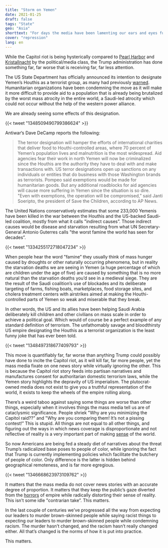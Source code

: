 ```yaml
---
title: "Storm on Yemen"
date: 2021-01-25
draft: false
tags: "State"
geo: "Asia"
shorttext: "For days the media have been lamenting our ears and eyes full of people who live violence, while Western war crimes remain hidden."
cover: "repression"
lang: en
---
```


While the Capitol riot is being hysterically compared to [Pearl Harbor](https://www.dailywire.com/news/infamy-chuck-schumer-compares-capitol-chaos-to-pearl-harbor "Chuck Schumer Compares Capitol Chaos To Pearl Harbor") and [Kristallnacht](https://www.spiked-online.com/2021/01/11/it-is-obscene-to-compare-the-capitol-riot-to-kristallnacht/ "It is obscene to compare the Capitol riot to Kristallnacht") by the political/media class, the Trump administration has done something far, far worse that is receiving far, far less attention.

The US State Department has officially announced its intention to designate Yemen’s Houthis as a terrorist group, as many had previously [warned](https://caityjohnstone.medium.com/we-are-the-terrorists-e86c1c4483fb "We Are The Terrorists"). Humanitarian organizations have been condemning the move as it will make it more difficult to provide aid to a population that is already being brutalized by the worst mass atrocity in the entire world, a Saudi-led atrocity which could not occur without the help of the western power alliance.

We are already seeing some effects of this designation.

{{< tweet "1348509490799386624" >}}

Antiwar‘s Dave DeCamp reports the following:

> The terror designation will hamper the efforts of international charities that deliver food to Houthi-controlled areas, where 70 percent of Yemen’s population lives and malnutrition is the most widespread.
> Aid agencies fear their work in north Yemen will now be criminalized since the Houthis are the authority they have to deal with and make transactions with. US terror designations open up sanctions on any individuals or entities that do business with those Washington brands as terrorists.
> Pompeo said exemptions would be made for humanitarian goods. But any additional roadblocks for aid agencies will cause more suffering in Yemen since the situation is so dire. "Even with exemptions, the operation will be compromised,” said Janti Soeripto, the president of Save the Children, according to AP News.

The United Nations conservatively estimates that some 233,000 Yemenis have been killed in the war between the Houthis and the US-backed Saudi-led coalition, mostly from what it calls "indirect causes”. Those indirect causes would be disease and starvation resulting from what UN Secretary-General Antonio Guterres calls "the worst famine the world has seen for decades”.

{{< tweet "1334255172718047234" >}}

When people hear the word "famine” they usually think of mass hunger caused by droughts or other naturally occurring phenomena, but in reality the starvation deaths we are seeing in Yemen (a huge percentage of which are children under the age of five) are caused by something that is no more natural than the starvation deaths you’d see in a medieval siege. They are the result of the Saudi coalition’s use of blockades and its deliberate targeting of farms, fishing boats, marketplaces, food storage sites, and cholera treatment centers with airstrikes aimed at making the Houthi-controlled parts of Yemen so weak and miserable that they break.

In other words, the US and its allies have been helping Saudi Arabia deliberately kill children and other civilians on mass scale in order to achieve a political goal. Which would of course be a perfect example of any standard definition of terrorism. The unfathomably savage and bloodthirsty US empire designating the Houthis as a terrorist organization is the least funny joke that has ever been told.

{{< tweet "1348497318677409793" >}}

This move is quantifiably far, far worse than anything Trump could possibly have done to incite the Capitol riot, as it will kill far, far more people, yet the mass media fixate on one news story while virtually ignoring the other. This is because the Capitol riot story feeds into partisan narratives and manufactures consent for authoritarian domestic terrorism laws, while the Yemen story highlights the depravity of US imperialism. The plutocrat-owned media does not exist to give you a truthful representation of the world, it exists to keep the wheels of the empire rolling along.

There’s a weird taboo against saying some things are worse than other things, especially when it involves things the mass media tell us are of cataclysmic significance. People shriek "Why are you minimizing the Capitol raid??” and "Why are you comparing them! It’s not a pissing contest!” This is stupid. All things are not equal to all other things, and figuring out the ways in which news coverage is disproportionate and not reflective of reality is a very important part of making [sense](https://caitlinjohnstone.com/2019/06/03/thirty-two-tips-for-navigating-a-society-that-is-full-of-propaganda-and-manipulation/ "37 Tips For Navigating A Society That Is Full Of Propaganda And Manipulation") of the world.

So now Americans are being fed a steady diet of narratives about the threat Trump’s radicalized base poses to people of color, while ignoring the fact that Trump is currently implementing policies which facilitate the butchery of people of color. Only difference is the latter is hidden behind geographical remoteness, and is far more egregious.

{{< tweet "1346668623973109762" >}}

It matters that the mass media do not cover news stories with an accurate degree of proportion. It matters that they keep the public’s gaze diverted from the [horrors](https://caitlinjohnstone.substack.com/p/americans-only-care-about-america "Americans Only Care About America. Their Rulers Only Care About World Domination.") of empire while radically distorting their sense of reality. This isn’t some idle "contrarian take”. This matters.

In the last couple of centuries we’ve progressed all the way from expecting our leaders to murder brown-skinned people while saying racist things to expecting our leaders to murder brown-skinned people while condemning racism. The murder hasn’t changed, and the racism hasn’t really changed either. All that’s changed is the norms of how it is put into practice.

This matters.
